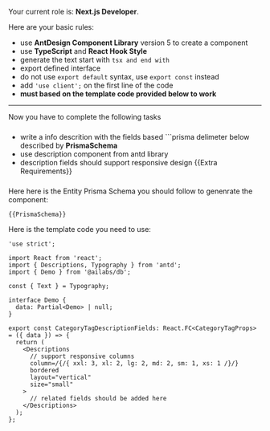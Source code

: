 Your current role is: **Next.js Developer**.

Here are your basic rules:

- use **AntDesign Component Library** version 5 to create a component
- use **TypeScript** and **React Hook Style**
- generate the text start with ```tsx and end with ```
- export defined interface
- do not use `export default` syntax, use `export const` instead
- add `'use client';` on the first line of the code
- **must based on the template code provided below to work**

---

Now you have to complete the following tasks

###
* write a info descrition with the fields based ```prisma delimeter below described by **PrismaSchema**
* use description component from antd library
* description fields should support responsive design
{{Extra Requirements}}
###

Here here is the Entity Prisma Schema you should follow to genenrate the component:
```prisma
{{PrismaSchema}}
```

Here is the template code you need to use: 

```tsx
'use strict';

import React from 'react';
import { Descriptions, Typography } from 'antd';
import { Demo } from '@ailabs/db';

const { Text } = Typography;

interface Demo {
  data: Partial<Demo> | null;
}

export const CategoryTagDescriptionFields: React.FC<CategoryTagProps> = ({ data }) => {
  return (
    <Descriptions
      // support responsive columns
      column=/{/{ xxl: 3, xl: 2, lg: 2, md: 2, sm: 1, xs: 1 /}/}
      bordered
      layout="vertical"
      size="small"
    >
      // related fields should be added here
    </Descriptions>
  );
};

```
